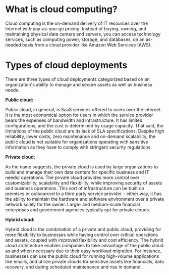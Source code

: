 # **What is cloud computing?**

Cloud computing is the on-demand delivery of IT resources over the Internet with pay-as-you-go pricing. Instead of buying, owning, and maintaining physical data centers and servers, you can access technology services, such as computing power, storage, and databases, on an as-needed basis from a cloud provider like Amazon Web Services (AWS).

# **Types of cloud deployments**

There are three types of cloud deployments categorized based on an organization&#39;s ability to manage and secure assets as well as business needs.

**Public cloud:**

Public cloud, in general, is SaaS services offered to users over the internet. It is the most economical option for users in which the service provider bears the expenses of bandwidth and infrastructure. It has limited configurations, and the cost is determined by usage capacity. That said, the limitations of the public cloud are its lack of SLA specifications. Despite high reliability, lower costs, zero maintenance and on-demand scalability, the public cloud is not suitable for organizations operating with sensitive information as they have to comply with stringent security regulations.

**Private cloud:**

As the name suggests, the private cloud is used by large organizations to build and manage their own data centers for specific business and IT needs/ operations. The private cloud provides more control over customizability, scalability and flexibility, while improving security of assets and business operations. This sort of infrastructure can be built on premises or outsourced to a third party service provider – either way, it has the ability to maintain the hardware and software environment over a private network solely for the owner. Large- and medium-scale financial enterprises and government agencies typically opt for private clouds.

**Hybrid cloud:**

Hybrid cloud is the combination of a private and public cloud, providing for more flexibility to businesses while having control over critical operations and assets, coupled with improved flexibility and cost efficiency. The hybrid cloud architecture enables companies to take advantage of the public cloud as and when necessary due to their easy workload migration. For instance, businesses can use the public cloud for running high-volume applications like emails, and utilize private clouds for sensitive assets like financials, data recovery, and during scheduled maintenance and rise in demand.

